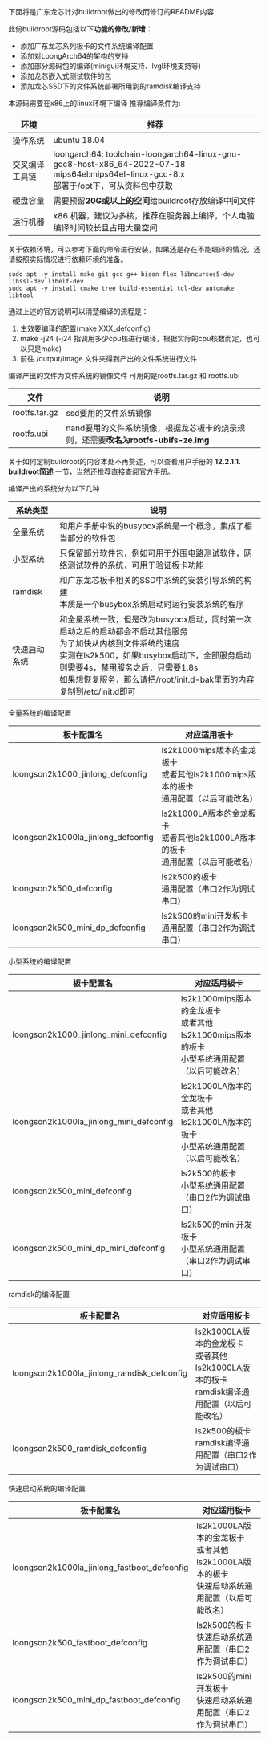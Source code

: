 下面将是广东龙芯针对buildroot做出的修改而修订的README内容

此份buildroot源码包括以下**功能的修改/新增：**

* 添加广东龙芯系列板卡的文件系统编译配置
* 添加对LoongArch64的架构的支持
* 添加部分源码包的编译(minigui环境支持、lvgl环境支持等)
* 添加龙芯嵌入式测试软件的包
* 添加龙芯SSD下的文件系统部署所用到的ramdisk编译支持

本源码需要在x86上的linux环境下编译
推荐编译条件为:

| 环境           |       推荐       |
| -------------  | ---------------- |
| 操作系统       | ubuntu 18.04     |
| 交叉编译工具链 | loongarch64: toolchain-loongarch64-linux-gnu-gcc8-host-x86_64-2022-07-18</br>mips64el:mips64el-linux-gcc-8.x</br>部署于/opt下，可从资料包中获取 |
| 硬盘容量       | 需要预留**20G或以上的空间**给buildroot存放编译中间文件 |
| 运行机器       | x86 机器，建议为多核，推荐在服务器上编译，个人电脑编译时间较长且占用大量空间 |

关于依赖环境，可以参考下面的命令进行安装，如果还是存在不能编译的情况，还请按照实际情况进行依赖环境的准备。
```
sudo apt -y install make git gcc g++ bison flex libncurses5-dev libssl-dev libelf-dev
sudo apt -y install cmake tree build-essential tcl-dev automake libtool
```

通过上述的官方说明可以清楚编译的流程是：

1. 生效要编译的配置(make XXX_defconfig)
2. make -j24 (-j24 指调用多少cpu核进行编译，根据实际的cpu核数而定，也可以只是make)
3. 前往./output/image 文件夹得到产出的文件系统进行文件

编译产出的文件为文件系统的镜像文件
可用的是rootfs.tar.gz 和 rootfs.ubi

| 文件           |       说明       |
| -------------  | ---------------- |
| rootfs.tar.gz  | ssd要用的文件系统镜像     |
| rootfs.ubi     | nand要用的文件系统镜像，根据龙芯板卡的烧录规则，还需要**改名为rootfs-ubifs-ze.img** |

关于如何定制buildroot的内容本处不再赘述，可以查看用户手册的 **12.2.1.1. buildroot简述** 一节，当然还推荐直接查阅官方手册。

编译产出的系统分为以下几种

| 系统类型        | 说明                   |
| --------------- | ---------------------  |
| 全量系统        | 和用户手册中说的busybox系统是一个概念，集成了相当部分的软件包 |
| 小型系统        | 只保留部分软件包，例如可用于外围电路测试软件，网络测试软件的系统，可用于验证板卡功能 |
| ramdisk         | 和广东龙芯板卡相关的SSD中系统的安装引导系统的构建</br>本质是一个busybox系统启动时运行安装系统的程序 |
| 快速启动系统    | 和全量系统一致，但是改为busybox启动，同时第一次启动之后的启动都会不启动其他服务</br>为了加快从内核到文件系统的速度</br>实测在ls2k500，如果busybox启动下，全部服务启动则需要4s，禁用服务之后，只需要1.8s </br> 如果想恢复服务，那么请把/root/init.d-bak里面的内容复制到/etc/init.d即可 |


全量系统的编译配置

| 板卡配置名                                   | 对应适用板卡           |
| -------------------------------------------- | ---------------------  |
| loongson2k1000_jinlong_defconfig             | ls2k1000mips版本的金龙板卡<br>或者其他ls2k1000mips版本的板卡<br>通用配置（以后可能改名） |
| loongson2k1000la_jinlong_defconfig          | ls2k1000LA版本的金龙板卡<br>或者其他ls2k1000LA版本的板卡<br>通用配置（以后可能改名） |
| loongson2k500_defconfig                      | ls2k500的板卡<br>通用配置（串口2作为调试串口） |
| loongson2k500_mini_dp_defconfig              | ls2k500的mini开发板卡<br>通用配置（串口2作为调试串口） |

小型系统的编译配置

| 板卡配置名                                   | 对应适用板卡           |
| -------------------------------------------- | ---------------------  |
| loongson2k1000_jinlong_mini_defconfig        | ls2k1000mips版本的金龙板卡<br>或者其他ls2k1000mips版本的板卡<br>小型系统通用配置（以后可能改名） |
| loongson2k1000la_jinlong_mini_defconfig     | ls2k1000LA版本的金龙板卡<br>或者其他ls2k1000LA版本的板卡<br>小型系统通用配置（以后可能改名） |
| loongson2k500_mini_defconfig                 | ls2k500的板卡<br>小型系统通用配置（串口2作为调试串口） |
| loongson2k500_mini_dp_mini_defconfig         | ls2k500的mini开发板卡<br>小型系统通用配置（串口2作为调试串口） |

ramdisk的编译配置

| 板卡配置名                                   | 对应适用板卡           |
| -------------------------------------------- | ---------------------  |
| loongson2k1000la_jinlong_ramdisk_defconfig  | ls2k1000LA版本的金龙板卡<br>或者其他ls2k1000LA版本的板卡<br>ramdisk编译通用配置（以后可能改名） |
| loongson2k500_ramdisk_defconfig              | ls2k500的板卡<br>ramdisk编译通用配置（串口2作为调试串口） |

快速启动系统的编译配置

| 板卡配置名                                   | 对应适用板卡           |
| -------------------------------------------- | ---------------------  |
| loongson2k1000la_jinlong_fastboot_defconfig | ls2k1000LA版本的金龙板卡<br>或者其他ls2k1000LA版本的板卡<br>快速启动系统通用配置（以后可能改名） |
| loongson2k500_fastboot_defconfig             | ls2k500的板卡<br>快速启动系统通用配置（串口2作为调试串口） |
| loongson2k500_mini_dp_fastboot_defconfig     | ls2k500的mini开发板卡<br>快速启动系统通用配置（串口2作为调试串口） |
